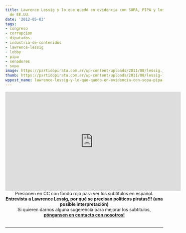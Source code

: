 ```yaml
---
title: Lawrence Lessig y lo que quedó en evidencia con SOPA, PIPA y los congresistas
  de EE.UU.
date: '2012-05-03'
tags:
- congreso
- corrupcion
- diputados
- industria-de-contenidos
- lawrence-lessig
- lobby
- pipa
- senadores
- sopa
image: https://partidopirata.com.ar/wp-content/uploads/2011/08/lessig.jpg
thumb: https://partidopirata.com.ar/wp-content/uploads/2011/08/lessig-150x150.jpg
wppost_name: lawrence-lessig-y-lo-que-quedo-en-evidencia-con-sopa-pipa-y-los-congresistas-de-ee-uu
---
```


<center>
<iframe src="http://www.youtube.com/embed/uilt6QUgD9M" frameborder="0" width="560" height="315"></iframe>
<strong></strong></center><center></center><center>Presionen en CC con fondo rojo para ver los subtítulos en español.</center><center><strong>Entrevista a Lawrence Lessig, por qué se precisan políticos piratas!!! (una posible interpretación)</strong></center><center>Si quieren darnos alguna sugerencia para mejorar los subtítulos, <strong><a href="https://partidopirata.com.ar/contacto">póngansen en contacto con nosotros!</a></strong></center>&nbsp;

<hr />

